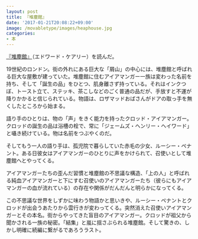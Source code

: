 ```yaml
---
layout: post
title: 『堆塵館』
date: '2017-01-21T20:08:22+09:00'
image: /movabletype/images/heaphouse.jpg
categories:
- 本
---
```


[『堆塵館』](http://amzn.to/2iWeY7K)（エドワード・ケアリー）を読んだ。

19世紀のロンドン。街の外れにある巨大な「屑山」の中心には、堆塵館と呼ばれる巨大な屋敷が建っていた。堆塵館に住むアイアマンガー一族は変わった名前を持ち、そして「誕生の品」をひとつ、肌身離さず持っている。それはインクつぼ、トースト立て、ステッキ、茶こしなどのごく普通の品だが、手放すと不運が降りかかると信じられている。物語は、ロザマッドおばさんがドアの取っ手を無くしたところから始まる。

語り手のひとりは、物の「声」をきく能力を持ったクロッド・アイアマンガー。クロッドの誕生の品は浴槽の栓で、常に「ジェームズ・ヘンリー・ヘイワード」と囁き続けている。物は名前をつぶやくのだ。

そしてもう一人の語り手は、孤児院で暮らしていた赤毛の少女、ルーシー・ペナント。ある日彼女はアイアマンガーのひとりに声をかけられて、召使いとして堆塵館へとやってくる。

アイアマンガーたちの歪んだ習慣と堆塵館の不思議な構造、「上の人」と呼ばれる純血アイアマンガーと下にすむ召使いのアイアマンガーたち（彼らにもアイアマンガーの血が流れている）の存在や関係がだんだんと明らかになってくる。

この不思議な世界をしずかに味わう物語かと思いきや、ルーシー・ペナントとクロッドが出会うあたりから雲行きが変わってくる。突然消えた召使いアイアマンガーとその本名。街からやってきた盲目のアイアマンガー。クロッドが祖父から聞かされる一族の秘密。「結集」と嵐に揺さぶられる堆塵館。そして驚きの、しかし明確に続編に繋がるであろうラスト。


